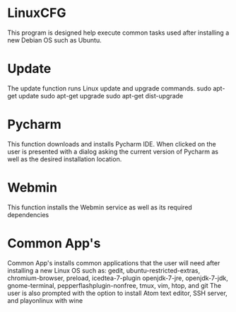 # LinuxCFG

This program is designed help execute common tasks used after installing a
new Debian OS such as Ubuntu.

# Update
The update function runs Linux update and upgrade commands.
sudo apt-get update
sudo apt-get upgrade
sudo apt-get dist-upgrade

# Pycharm
This function downloads and installs Pycharm IDE. When clicked on the user
is presented with a dialog asking the current version of Pycharm as well as
the desired installation location.

# Webmin
This function installs the Webmin service as well as its required dependencies

# Common App's
Common App's installs common applications that the user will need after installing
a new Linux OS such as:
                       gedit, ubuntu-restricted-extras, chromium-browser, preload,
                       icedtea-7-plugin openjdk-7-jre, openjdk-7-jdk, gnome-terminal,
                       pepperflashplugin-nonfree, tmux, vim, htop, and git
The user is also prompted with the option to install Atom text editor, SSH server,
and playonlinux with wine


